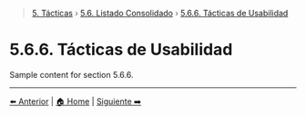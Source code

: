 > [5. Tácticas](../../5.md) › [5.6. Listado Consolidado](../5.6.md) › [5.6.6. Tácticas de Usabilidad](5.6.6.md)

# 5.6.6. Tácticas de Usabilidad

Sample content for section 5.6.6.

---

[⬅️ Anterior](../5.6.5/5.6.5.md) | [🏠 Home](../../../README.md) | [Siguiente ➡️](../5.6.7/5.6.7.md)